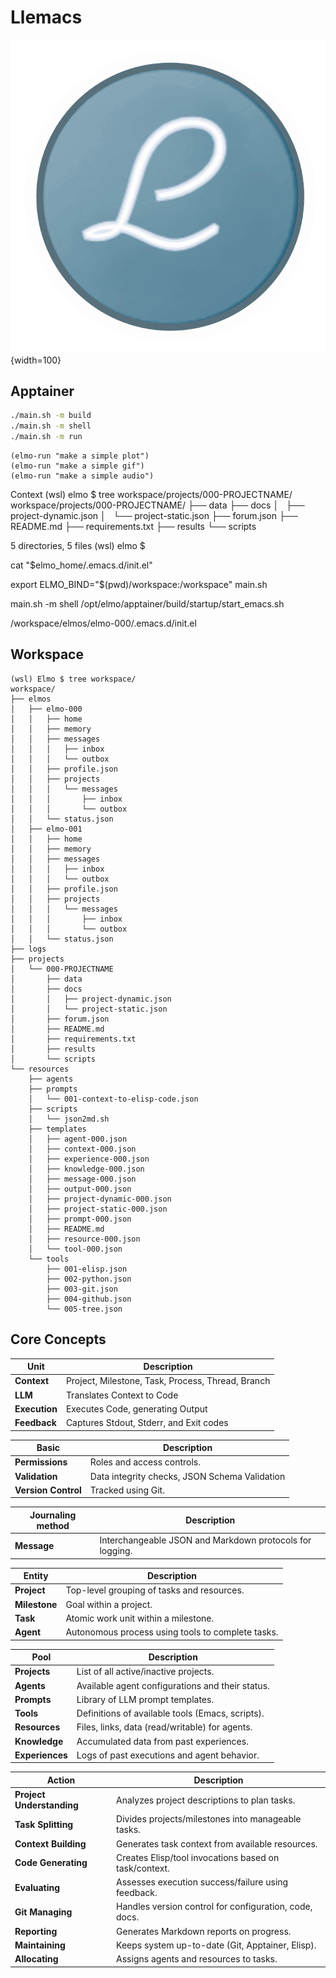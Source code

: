 <!-- ---
!-- title: 2024-12-29 22:13:49
!-- author: ywata-note-win
!-- date: /home/ywatanabe/.dotfiles/.emacs.d/lisp/elmo/README.md
!-- --- -->

# Llemacs

![LLeMacs Logo](./docs/llemacs.gif){width=100}

## Apptainer

``` bash
./main.sh -m build
./main.sh -m shell
./main.sh -m run
```

``` elisp
(elmo-run "make a simple plot")
(elmo-run "make a simple gif")
(elmo-run "make a simple audio")
```

Context
(wsl) elmo $ tree workspace/projects/000-PROJECTNAME/
workspace/projects/000-PROJECTNAME/
├── data
├── docs
│   ├── project-dynamic.json
│   └── project-static.json
├── forum.json
├── README.md
├── requirements.txt
├── results
└── scripts

5 directories, 5 files
(wsl) elmo $ 

cat "$elmo_home/.emacs.d/init.el"

export ELMO_BIND="$(pwd)/workspace:/workspace"
main.sh

main.sh -m shell
/opt/elmo/apptainer/build/startup/start_emacs.sh

/workspace/elmos/elmo-000/.emacs.d/init.el

## Workspace

``` plaintext
(wsl) Elmo $ tree workspace/
workspace/
├── elmos
│   ├── elmo-000
│   │   ├── home
│   │   ├── memory
│   │   ├── messages
│   │   │   ├── inbox
│   │   │   └── outbox
│   │   ├── profile.json
│   │   ├── projects
│   │   │   └── messages
│   │   │       ├── inbox
│   │   │       └── outbox
│   │   └── status.json
│   ├── elmo-001
│   │   ├── home
│   │   ├── memory
│   │   ├── messages
│   │   │   ├── inbox
│   │   │   └── outbox
│   │   ├── profile.json
│   │   ├── projects
│   │   │   └── messages
│   │   │       ├── inbox
│   │   │       └── outbox
│   │   └── status.json
├── logs
├── projects
│   └── 000-PROJECTNAME
│       ├── data
│       ├── docs
│       │   ├── project-dynamic.json
│       │   └── project-static.json
│       ├── forum.json
│       ├── README.md
│       ├── requirements.txt
│       ├── results
│       └── scripts
└── resources
    ├── agents
    ├── prompts
    │   └── 001-context-to-elisp-code.json
    ├── scripts
    │   └── json2md.sh
    ├── templates
    │   ├── agent-000.json
    │   ├── context-000.json
    │   ├── experience-000.json
    │   ├── knowledge-000.json
    │   ├── message-000.json
    │   ├── output-000.json
    │   ├── project-dynamic-000.json
    │   ├── project-static-000.json
    │   ├── prompt-000.json
    │   ├── README.md
    │   ├── resource-000.json
    │   └── tool-000.json
    └── tools
        ├── 001-elisp.json
        ├── 002-python.json
        ├── 003-git.json
        ├── 004-github.json
        └── 005-tree.json
```



## Core Concepts

| Unit          | Description                                       |
|---------------|---------------------------------------------------|
| **Context**   | Project, Milestone, Task, Process, Thread, Branch |
| **LLM**       | Translates Context to Code                        |
| **Execution** | Executes Code, generating Output                  |
| **Feedback**  | Captures Stdout, Stderr, and Exit codes           |

| Basic               | Description                                   |
|---------------------|-----------------------------------------------|
| **Permissions**     | Roles and access controls.                    |
| **Validation**      | Data integrity checks, JSON Schema Validation |
| **Version Control** | Tracked using Git.                            |

| Journaling method | Description                                              |
|-------------------|----------------------------------------------------------|
| **Message**       | Interchangeable JSON and Markdown protocols for logging. |

| Entity        | Description                                       |
|---------------|---------------------------------------------------|
| **Project**   | Top-level grouping of tasks and resources.        |
| **Milestone** | Goal within a project.                            |
| **Task**      | Atomic work unit within a milestone.              |
| **Agent**     | Autonomous process using tools to complete tasks. |

| Pool            | Description                                      |
|-----------------|--------------------------------------------------|
| **Projects**    | List of all active/inactive projects.            |
| **Agents**      | Available agent configurations and their status. |
| **Prompts**     | Library of LLM prompt templates.                 |
| **Tools**       | Definitions of available tools (Emacs, scripts). |
| **Resources**   | Files, links, data (read/writable) for agents.   |
| **Knowledge**   | Accumulated data from past experiences.          |
| **Experiences** | Logs of past executions and agent behavior.      |

| Action                    | Description                                            |
|---------------------------|--------------------------------------------------------|
| **Project Understanding** | Analyzes project descriptions to plan tasks.           |
| **Task Splitting**        | Divides projects/milestones into manageable tasks.     |
| **Context Building**      | Generates task context from available resources.       |
| **Code Generating**       | Creates Elisp/tool invocations based on task/context.  |
| **Evaluating**            | Assesses execution success/failure using feedback.     |
| **Git Managing**          | Handles version control for configuration, code, docs. |
| **Reporting**             | Generates Markdown reports on progress.                |
| **Maintaining**           | Keeps system up-to-date (Git, Apptainer, Elisp).       |
| **Allocating**            | Assigns agents and resources to tasks.                 |
